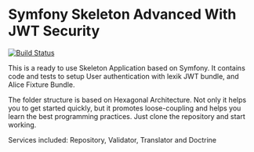 # Symfony Skeleton Advanced With JWT Security

[![Build Status](https://travis-ci.org/EresDev/AuthenticationService.svg?branch=master)](https://travis-ci.org/EresDev/AuthenticationService)

This is a ready to use Skeleton Application based on Symfony. It contains code and tests to setup User authentication with lexik JWT bundle, and Alice Fixture Bundle.

The folder structure is based on Hexagonal Architecture. Not only it helps you to get started quickly, but it promotes loose-coupling and helps you learn the best programming practices. Just clone the repository and start working.

Services included: Repository, Validator, Translator and Doctrine
